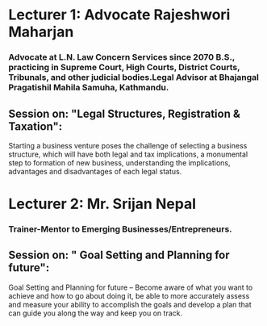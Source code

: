 # Lecturer 1: Advocate Rajeshwori Maharjan 
### Advocate at L.N. Law Concern Services since 2070 B.S., practicing in Supreme Court, High Courts, District Courts, Tribunals, and other judicial bodies.Legal Advisor at Bhajangal Pragatishil Mahila Samuha, Kathmandu.
## Session on: "Legal Structures, Registration & Taxation": 
Starting a business venture poses the challenge of selecting a business structure, which will have both legal and tax implications, a monumental step to formation of new business, understanding the implications, advantages and disadvantages of each legal status.

# Lecturer 2: Mr. Srijan Nepal
### Trainer-Mentor to Emerging Businesses/Entrepreneurs.
## Session on: " Goal Setting and Planning for future":
Goal Setting and Planning for future –
Become aware of what you want to achieve and how to go about doing it, be able to more accurately assess and measure your ability to accomplish the goals and develop a plan that can guide you along the way and keep you on track.
